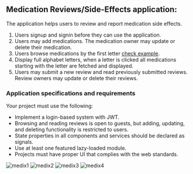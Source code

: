 ## Medication Reviews/Side-Effects application:
The application helps users to review and report medication side effects.
1. Users signup and signin before they can use the application.
2. Users may add medications. The medication owner may update or delete their medication.
3. Users browse medications by the first letter [check example](https://www.drugs.com/drug_information.html).
4. Display full alphabet letters, when a letter is clicked all medications starting with the letter are fetched and displayed.
5. Users may submit a new review and read previously submitted reviews. Review owners may update or delete their reviews.
  
### Application specifications and requirements
Your project must use the following:  
* Implement a login-based system with JWT.  
* Browsing and reading reviews is open to guests, but adding, updating, and deleting functionality is restricted to users.
* State properties in all components and services should be declared as signals.
* Use at least one featured lazy-loaded module.
* Projects must have proper UI that complies with the web standards.

![medix1](https://github.com/karroumBen/medix-medication-reviewer/assets/96283456/6a5d83a8-3dfc-43e7-94d0-c1906fb672a8)
![medix2](https://github.com/karroumBen/medix-medication-reviewer/assets/96283456/bb38fcb9-e3c3-46cf-bf05-218e26505859)
![medix3](https://github.com/karroumBen/medix-medication-reviewer/assets/96283456/ee19bea7-e005-4e21-b9e4-88c9cd2540d3)
![medix4](https://github.com/karroumBen/medix-medication-reviewer/assets/96283456/16383b42-47c2-431b-8e8c-faa58833b8fa)


